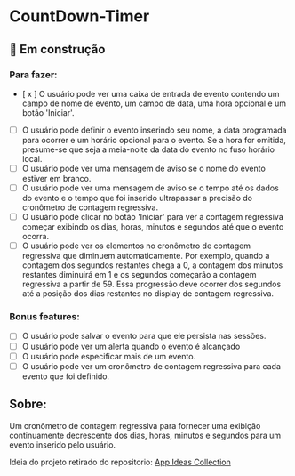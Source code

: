 # CountDown-Timer

## 🚧 Em construção
### Para fazer:
- [ x ] O usuário pode ver uma caixa de entrada de evento contendo um campo de nome de evento, um campo de data, uma hora opcional e um botão 'Iniciar'.
- [ ] O usuário pode definir o evento inserindo seu nome, a data programada para ocorrer e um horário opcional para o evento. Se a hora for omitida, presume-se que seja a meia-noite da data do evento no fuso horário local.
- [ ] O usuário pode ver uma mensagem de aviso se o nome do evento estiver em branco.
- [ ] O usuário pode ver uma mensagem de aviso se o tempo até os dados do evento e o tempo que foi inserido ultrapassar a precisão do cronômetro de contagem regressiva.
- [ ] O usuário pode clicar no botão 'Iniciar' para ver a contagem regressiva começar exibindo os dias, horas, minutos e segundos até que o evento ocorra.
- [ ] O usuário pode ver os elementos no cronômetro de contagem regressiva que diminuem automaticamente. Por exemplo, quando a contagem dos segundos restantes chega a 0, a contagem dos minutos restantes diminuirá em 1 e os segundos começarão a contagem regressiva a partir de 59. Essa progressão deve ocorrer dos segundos até a posição dos dias restantes no display de contagem regressiva.

### Bonus features:
- [ ] O usuário pode salvar o evento para que ele persista nas sessões.
- [ ] O usuário pode ver um alerta quando o evento é alcançado
- [ ] O usuário pode especificar mais de um evento.
- [ ] O usuário pode ver um cronômetro de contagem regressiva para cada evento que foi definido.

## Sobre:
Um cronômetro de contagem regressiva para fornecer uma exibição continuamente decrescente dos dias, horas, minutos e segundos para um evento inserido pelo usuário.

Ideia do projeto retirado do repositorio: [App Ideas Collection](https://github.com/florinpop17/app-ideas)